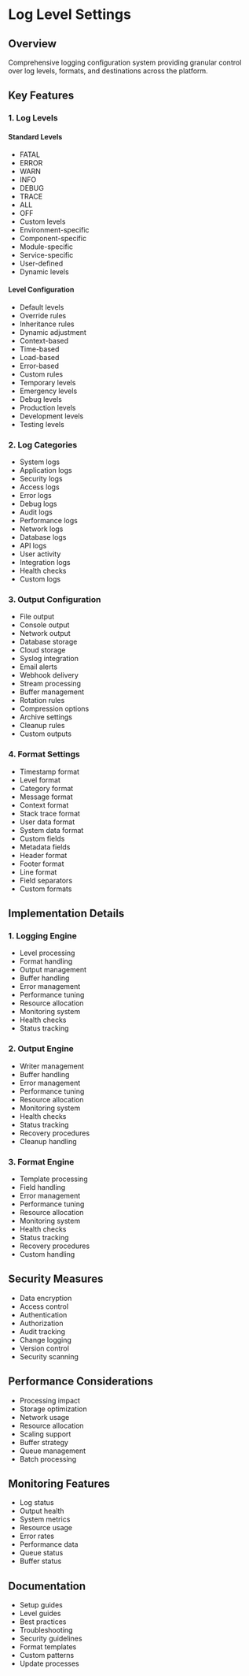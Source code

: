# Log Level Settings

## Overview

Comprehensive logging configuration system providing granular control over log levels, formats, and destinations across the platform.

## Key Features

### 1. Log Levels

#### Standard Levels

- FATAL
- ERROR
- WARN
- INFO
- DEBUG
- TRACE
- ALL
- OFF
- Custom levels
- Environment-specific
- Component-specific
- Module-specific
- Service-specific
- User-defined
- Dynamic levels

#### Level Configuration

- Default levels
- Override rules
- Inheritance rules
- Dynamic adjustment
- Context-based
- Time-based
- Load-based
- Error-based
- Custom rules
- Temporary levels
- Emergency levels
- Debug levels
- Production levels
- Development levels
- Testing levels

### 2. Log Categories

- System logs
- Application logs
- Security logs
- Access logs
- Error logs
- Debug logs
- Audit logs
- Performance logs
- Network logs
- Database logs
- API logs
- User activity
- Integration logs
- Health checks
- Custom logs

### 3. Output Configuration

- File output
- Console output
- Network output
- Database storage
- Cloud storage
- Syslog integration
- Email alerts
- Webhook delivery
- Stream processing
- Buffer management
- Rotation rules
- Compression options
- Archive settings
- Cleanup rules
- Custom outputs

### 4. Format Settings

- Timestamp format
- Level format
- Category format
- Message format
- Context format
- Stack trace format
- User data format
- System data format
- Custom fields
- Metadata fields
- Header format
- Footer format
- Line format
- Field separators
- Custom formats

## Implementation Details

### 1. Logging Engine

- Level processing
- Format handling
- Output management
- Buffer handling
- Error management
- Performance tuning
- Resource allocation
- Monitoring system
- Health checks
- Status tracking

### 2. Output Engine

- Writer management
- Buffer handling
- Error management
- Performance tuning
- Resource allocation
- Monitoring system
- Health checks
- Status tracking
- Recovery procedures
- Cleanup handling

### 3. Format Engine

- Template processing
- Field handling
- Error management
- Performance tuning
- Resource allocation
- Monitoring system
- Health checks
- Status tracking
- Recovery procedures
- Custom handling

## Security Measures

- Data encryption
- Access control
- Authentication
- Authorization
- Audit tracking
- Change logging
- Version control
- Security scanning

## Performance Considerations

- Processing impact
- Storage optimization
- Network usage
- Resource allocation
- Scaling support
- Buffer strategy
- Queue management
- Batch processing

## Monitoring Features

- Log status
- Output health
- System metrics
- Resource usage
- Error rates
- Performance data
- Queue status
- Buffer status

## Documentation

- Setup guides
- Level guides
- Best practices
- Troubleshooting
- Security guidelines
- Format templates
- Custom patterns
- Update processes
